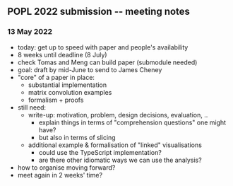 ## POPL 2022 submission -- meeting notes

### 13 May 2022

- today: get up to speed with paper and people's availability
- 8 weeks until deadline (8 July)
- check Tomas and Meng can build paper (submodule needed)
- goal: draft by mid-June to send to James Cheney
- "core" of a paper in place:
  - substantial implementation
  - matrix convolution examples
  - formalism + proofs
- still need:
  - write-up: motivation, problem, design decisions, evaluation, ..
    - explain things in terms of "comprehension questions" one might have?
    - but also in terms of slicing
  - additional example & formalisation of "linked" visualisations
    - could use the TypeScript implementation? 
    - are there other idiomatic ways we can use the analysis?
- how to organise moving forward?
- meet again in 2 weeks' time?
